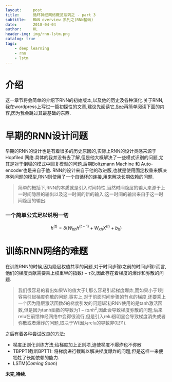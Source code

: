 ```yaml
---
layout:     post
title:      循环神经网络概览系列之 - part 3
subtitle:   RNN overview 系列之(RNN基础)
date:       2018-04-04
author:     HL
header-img: img/rnn-lstm.png
catalog: true
tags:
    - deep learning
    - rnn
    - lstm
---
```


# 介绍
这一章节将会简单的介绍下RNN的初始版本,以及他的历史及各种演化.关于RNN,我在wordpress上写过一篇初探性的文章,建议先阅读它,[See](https://lotuswhl.wordpress.com/2018/05/12/rnn-%e5%be%aa%e7%8e%af%e7%a5%9e%e7%bb%8f%e7%bd%91%e7%bb%9c%e5%88%9d%e6%8e%a2/?target="_blank")再简单阅读下面的内容,因为我会跳过其最基础的东西.

# 早期的RNN设计问题
早期的RNN的设计也是有着很多的历史原因的,实际上RNN的设计灵感来源于Hopfiled 网络.具体的我并没有去了解,但是他大概解决了一些模式识别的问题,尤其是对于倒塌的模式中回复模型的问题.后期Boltzmann Machine 和 Auto-encoder也是来自于他. RNN的设计来自于他的改进版,也就是使用固定权重来解决序列问题的模型,RNN则使用了一个自循环的连接,用来解决长期依赖的问题.
> 简单的概括下,RNN的本质就是引入时间特性,当然时间隐层的输入来源于上一时间隐层的输出以及这一时间的新的输入;这一时间的输出来自于这一时间隐层的输出.  

### 一个简单公式足以说明一切
$$h^{(t)}=\delta{(W_{hh}h^{(t-1)}+W_{xh}X^{(t)}+b_h)}$$

# 训练RNN网络的难题
在训练RNN的时候,因为隐层权值共享的问题,对于时间步骤$t$之前的时间步骤$\tau$而言,他们的梯度贡献需要乘上权重W的指数$t-\tau$次,因此存在着梯度的爆炸和弥散的问题.
> 我们很容易的看出如果W的值大于1,那么容易引起梯度爆炸,而如果小于1则容易引起梯度弥散的问题.事实上,对于前面时间步骤的节点的梯度,还要乘上一个因为隐层激活函数$\delta$的梯度引发的问题!起初RNN使用的是tanh激活函数,但是因为tanh函数的导数为$1-tanh^2$,因此会导致梯度弥散的问题;后来relu在前馈神经网络中变得很流行,但是引入relu很明显会导致梯度消失或者弥散或者爆炸的问题,取决于W(因为relu的导数非0即1).  

之后有着各种尝试改良的方法:  
* 梯度正则化训练方法;给梯度加上正则项,迫使梯度不爆炸也不弥散
* TBPPT(截断BPTT): 将梯度进行截断以解决梯度爆炸的问题;但是这样一来便牺牲了长期依赖的能力.
* LSTM(_Coming Soon_)


**未完,待续.**